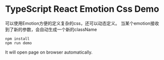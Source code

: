 TypeScript React Emotion Css Demo
=================================

可以使用Emotion方便的定义复杂的css，还可以动态定义。
当某个emotion接收到了新的参数，会自动生成一个新的className

```
npm install
npm run demo
```

It will open page on browser automatically.
